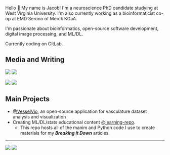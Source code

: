 Hello 🤖 My name is Jacob! I'm a neuroscience PhD candidate studying at West Virginia University. I'm also currently working as a bioinformaticist co-op at EMD Serono of Merck KGaA. 

I'm passionate about bioinformatics, open-source software development, digital image processing, and ML/DL. 

Currently coding on GitLab.

## Media and Writing
    
[![](https://img.shields.io/badge/follow-%40bumgarner_jr-1DA1F2?logo=twitter&style=social)](https://twitter.com/Bumgarner_JR)
[![](https://img.shields.io/badge/LinkedIn-4285F4?style=flat&logo=linkedin)](https://www.linkedin.com/in/jacob-bumgarner/)
    
[![](https://img.shields.io/badge/Medium-000000?style=flat&logo=medium&logoColor=white)](https://medium.com/@jacobbumgarner)
[![](https://img.shields.io/badge/Google%20Scholar-4285F4?style=flat&logo=google-scholar&logoColor=white)](https://scholar.google.com/citations?user=n4RucXIAAAAJ&hl=en) 

## Main Projects
- [@VesselVio](https://github.com/JacobBumgarner/VesselVio), an open-source application for vasculature dataset analysis and visualization
- Creating ML/DL/stats educational content [@learning-repo](https://github.com/JacobBumgarner/learning-repo). 
    - This repo hosts all of the manim and Python code I use to create materials for my ***Breaking it Down*** articles.
   
---
    
![](https://img.shields.io/github/stars/jacobbumgarner?label=Total%20Stars&style=social)
![](https://komarev.com/ghpvc/?username=jacobbumgarner&color=orange&label=Profile+visits)

